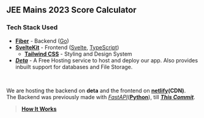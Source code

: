 ## JEE Mains 2023 Score Calculator

### **Tech Stack Used**

- **[Fiber](https://gofiber.io/)** - Backend ([Go](https://go.dev/))
- **[SvelteKit](https://kit.svelte.dev/)** - Frontend ([Svelte](https://svelte.dev/), [TypeScript](https://www.typescriptlang.org/))
  - **[Tailwind CSS](https://tailwindcss.com/)** - Styling and Design System
- **_[Deta](https://deta.space/developers)_** - A Free Hosting service to host and deploy our app. Also provides inbuilt support for databases and File Storage.

<br>

We are hosting the backend on **deta** and the frontend on **[netlify](https://www.netlify.com)(CDN)**.  
The Backend was previously made with _[FastAPI](https://fastapi.tiangolo.com/)_(**[Python](https://www.python.org/)**), till **_[This Commit](https://github.com/shubhattin/jee_mains_2023_score_calculator/tree/40be6065d898174b6bc4c3821585fd956011586f)_**.

> [**How It Works**](./HowItWorks.md)
